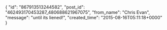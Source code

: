  {
   "id": "867913513244582",
   "post_id": "462493170453287_480688621967075",
   "from_name": "Chris Evan",
   "message": "until its liened!",
   "created_time": "2015-08-16T05:11:18+0000"
 }
